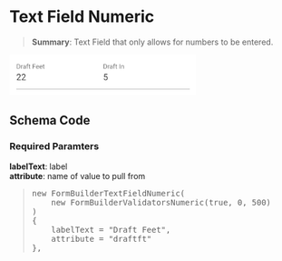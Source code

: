 # Text Field Numeric

<blockquote>
<Strong>Summary</Strong>: Text Field that only allows for numbers to be entered.
</blockquote>

<img src="./images/form/numeric_example.png" alt="Numeric Example">

## Schema Code

### Required Paramters
<strong>labelText</strong>: label <br>
<strong>attribute</strong>: name of value to pull from

<blockquote>
<pre>
new FormBuilderTextFieldNumeric(
    new FormBuilderValidatorsNumeric(true, 0, 500)
)
{
    labelText = "Draft Feet",
    attribute = "draftft"
},
</pre>
</blockquote>